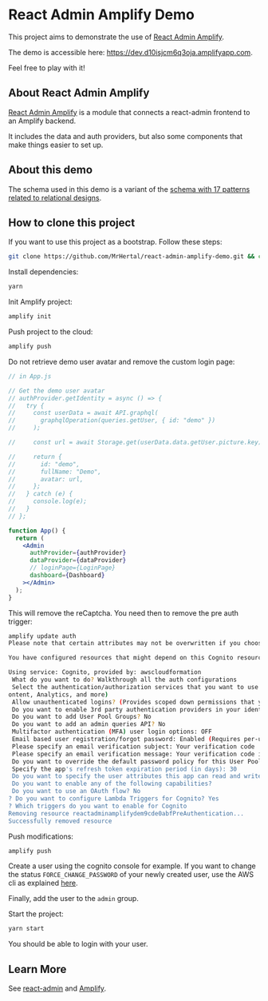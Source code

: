 # React Admin Amplify Demo

This project aims to demonstrate the use of [React Admin Amplify](https://github.com/MrHertal/react-admin-amplify).

The demo is accessible here: <https://dev.d10isjcm6q3oja.amplifyapp.com>.

Feel free to play with it!

## About React Admin Amplify

[React Admin Amplify](https://github.com/MrHertal/react-admin-amplify) is a module that connects a react-admin frontend to an Amplify backend.

It includes the data and auth providers, but also some components that make things easier to set up.

## About this demo

The schema used in this demo is a variant of the [schema with 17 patterns related to relational designs](https://docs.amplify.aws/cli/graphql-transformer/dataaccess).

## How to clone this project

If you want to use this project as a bootstrap. Follow these steps:

```sh
git clone https://github.com/MrHertal/react-admin-amplify-demo.git && cd react-admin-amplify-demo
```

Install dependencies:

```sh
yarn
```

Init Amplify project:

```sh
amplify init
```

Push project to the cloud:

```sh
amplify push
```

Do not retrieve demo user avatar and remove the custom login page:

```jsx
// in App.js

// Get the demo user avatar
// authProvider.getIdentity = async () => {
//   try {
//     const userData = await API.graphql(
//       graphqlOperation(queries.getUser, { id: "demo" })
//     );

//     const url = await Storage.get(userData.data.getUser.picture.key);

//     return {
//       id: "demo",
//       fullName: "Demo",
//       avatar: url,
//     };
//   } catch (e) {
//     console.log(e);
//   }
// };

function App() {
  return (
    <Admin
      authProvider={authProvider}
      dataProvider={dataProvider}
      // loginPage={LoginPage}
      dashboard={Dashboard}
    ></Admin>
  );
}
```

This will remove the reCaptcha. You need then to remove the pre auth trigger:

```sh
amplify update auth
Please note that certain attributes may not be overwritten if you choose to use defaults settings.

You have configured resources that might depend on this Cognito resource.  Updating this Cognito resource could have unintended side effects.

Using service: Cognito, provided by: awscloudformation
 What do you want to do? Walkthrough all the auth configurations
 Select the authentication/authorization services that you want to use: User Sign-Up, Sign-In, connected with AWS IAM controls (Enables per-user Storage features for images or other c
ontent, Analytics, and more)
 Allow unauthenticated logins? (Provides scoped down permissions that you can control via AWS IAM) Yes
 Do you want to enable 3rd party authentication providers in your identity pool? No
 Do you want to add User Pool Groups? No
 Do you want to add an admin queries API? No
 Multifactor authentication (MFA) user login options: OFF
 Email based user registration/forgot password: Enabled (Requires per-user email entry at registration)
 Please specify an email verification subject: Your verification code
 Please specify an email verification message: Your verification code is {####}
 Do you want to override the default password policy for this User Pool? No
 Specify the app's refresh token expiration period (in days): 30
 Do you want to specify the user attributes this app can read and write? No
 Do you want to enable any of the following capabilities?
 Do you want to use an OAuth flow? No
? Do you want to configure Lambda Triggers for Cognito? Yes
? Which triggers do you want to enable for Cognito
Removing resource reactadminamplifydem9cde0abfPreAuthentication...
Successfully removed resource
```

Push modifications:

```sh
amplify push
```

Create a user using the cognito console for example. If you want to change the status `FORCE_CHANGE_PASSWORD` of your newly created user, use the AWS cli as explained [here](https://stackoverflow.com/a/56948249/4140356).

Finally, add the user to the `admin` group.

Start the project:

```sh
yarn start
```

You should be able to login with your user.

## Learn More

See [react-admin](https://marmelab.com/react-admin/Readme.html) and [Amplify](https://docs.amplify.aws).
